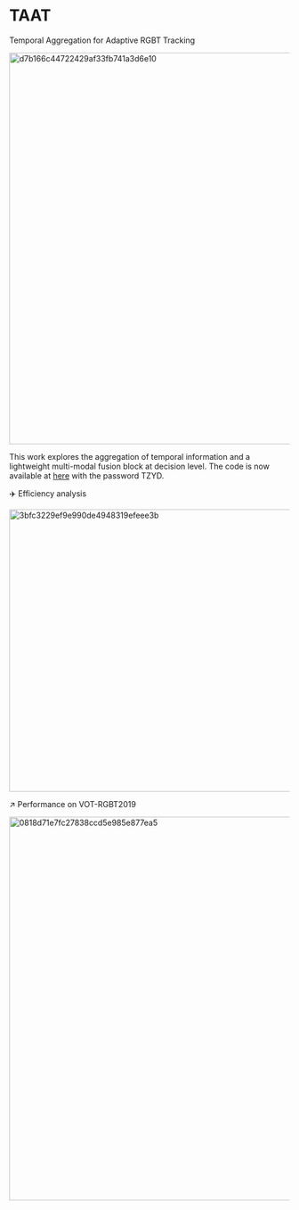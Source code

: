 # TAAT
Temporal Aggregation for Adaptive RGBT Tracking

<img width="703" alt="d7b166c44722429af33fb741a3d6e10" src="https://github.com/user-attachments/assets/88485a8e-be80-445b-9272-80820a5cebbb" />

This work explores the aggregation of temporal information and a lightweight multi-modal fusion block at decision level.
The code is now available at [here](https://pan.baidu.com/s/1fYFckkiKmy_X4brLjS2LtA) with the password TZYD.

✈️ Efficiency analysis

<img width="507" alt="3bfc3229ef9e990de4948319efeee3b" src="https://github.com/user-attachments/assets/84584c7f-bff6-4f19-abe1-e032c01cb2de" />

↗️ Performance on VOT-RGBT2019

<img width="689" alt="0818d71e7fc27838ccd5e985e877ea5" src="https://github.com/user-attachments/assets/c6574bca-e95e-40be-baa6-10e6ff8ff03b" />

